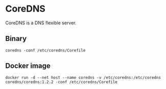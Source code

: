 # CoreDNS

CoreDNS is a DNS flexible server.

## Binary

```
coredns -conf /etc/coredns/Corefile
```

## Docker image

```
docker run -d --net host --name coredns -v /etc/coredns:/etc/coredns coredns/coredns:1.2.2 -conf /etc/coredns/Corefile
```
